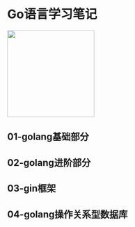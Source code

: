 # Go语言学习笔记

<html>
    <image src="./images/magician_gopher.png" width=200px></image>
</html>

## 01-golang基础部分

## 02-golang进阶部分

## 03-gin框架

## 04-golang操作关系型数据库
